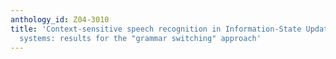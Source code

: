 ```yaml
---
anthology_id: Z04-3010
title: 'Context-sensitive speech recognition in Information-State Update dialogue
  systems: results for the "grammar switching" approach'
---
```


